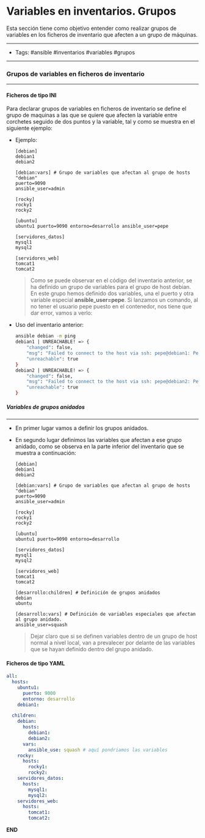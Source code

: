 # Variables en inventarios. Grupos

Esta sección tiene como objetivo entender como realizar grupos de variables en los ficheros de inventario que afecten a un grupo de máquinas. 

-----
- Tags: #ansible #inventarios #variables #grupos 
-----

### Grupos de variables en ficheros de inventario
-----

#### Ficheros de tipo INI

Para declarar grupos de variables en ficheros de inventario se define el grupo de maquinas a las que se quiere que afecten la variable entre corchetes seguido de dos puntos y la variable, tal y como se muestra en el siguiente ejemplo:

- Ejemplo:

	```
	[debian]
	debian1
	debian2
	
	[debian:vars] # Grupo de variables que afectan al grupo de hosts "debian"
	puerto=9090
	ansible_user=admin
	
	[rocky]
	rocky1
	rocky2
	
	[ubuntu]
	ubuntu1 puerto=9090 entorno=desarrollo ansible_user=pepe
	
	[servidores_datos]
	mysql1
	mysql2
	
	[servidores_web]
	tomcat1
	tomcat2
	```

	> Como se puede observar en el código del inventario anterior, se ha definido un grupo de variables para el grupo de host debian. En este grupo hemos definido dos variables, una el puerto y otra variable especial **ansible_user=pepe**. Si lanzamos un comando, al no tener el usuario pepe puesto en el contenedor, nos tiene que dar error, vamos a verlo:
 
- Uso del inventario anterior:

	```bash
	ansible debian -m ping
	debian1 | UNREACHABLE! => {
	    "changed": false,
	    "msg": "Failed to connect to the host via ssh: pepe@debian1: Permission denied (publickey,password).",
	    "unreachable": true
	}
	debian2 | UNREACHABLE! => {
	    "changed": false,
	    "msg": "Failed to connect to the host via ssh: pepe@debian2: Permission denied (publickey,password).",
	    "unreachable": true
	}
	```

##### Variables de grupos anidados
-----

- En primer lugar vamos a definir los grupos anidados.
- En segundo lugar definimos las variables que afectan a ese grupo anidado, como se observa en la parte inferior del inventario que se muestra a continuación:

	```
	[debian]
	debian1
	debian2
	
	[debian:vars] # Grupo de variables que afectan al grupo de hosts "debian"
	puerto=9090
	ansible_user=admin
	
	[rocky]
	rocky1
	rocky2
	
	[ubuntu]
	ubuntu1 puerto=9090 entorno=desarrollo
	
	[servidores_datos]
	mysql1
	mysql2
	
	[servidores_web]
	tomcat1
	tomcat2
	
	[desarrollo:children] # Definición de grupos anidados
	debian
	ubuntu
	
	[desarrollo:vars] # Definición de variables especiales que afectan al grupo anidado.
	ansible_user=squash
	```

	> Dejar claro que si se definen variables dentro de un grupo de host normal a nivel local, van a prevalecer por delante de las variables que se hayan definido dentro del grupo anidado.

#### Ficheros de tipo YAML

```yaml
all:
  hosts:
	ubuntu1:
	  puerto: 9000
	  entorno: desarrollo
	debian1:

  children:
	debian:
	  hosts:
		debian1:
		debian2:
	  vars:
	    ansible_use: squash # aquí pondriamos las variables
	rocky:
	  hosts:
		rocky1:
		rocky2:
	servidores_datos:
	  hosts:
		mysql1:
		mysql2:
	servidores_web:
	  hosts:
		tomcat1:
		tomcat2:
```


**END**
